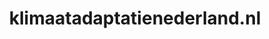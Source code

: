 ---
layout: post
title:  "klimaatadaptatienederland.nl"
internal_url:  "/dutchgov/klimaatadaptatienederland.nl.html"
subdomains_count: 4
all_subdomains_count: 4
urls_count: 4
ssl_rank: 0
http_rank: 60
url_link: /data/klimaatadaptatienederland.nl/urls.txt
all_subdomains_link: /data/klimaatadaptatienederland.nl/all_subdomains.txt
subdomains_link: /data/klimaatadaptatienederland.nl/subdomains.txt
categories: dutchgov
---